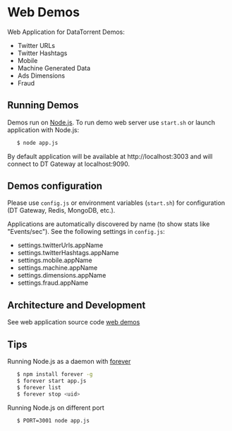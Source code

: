 Web Demos
===============

Web Application for DataTorrent Demos:
- Twitter URLs
- Twitter Hashtags
- Mobile
- Machine Generated Data
- Ads Dimensions
- Fraud

## Running Demos
 Demos run on [Node.js](http://nodejs.org/).
 To run demo web server use ```start.sh``` or launch application with Node.js:

 ``` bash
    $ node app.js
 ```

 By default application will be available at http://localhost:3003 and will connect to DT Gateway at localhost:9090.

## Demos configuration
 Please use ```config.js``` or environment variables (```start.sh```) for configuration (DT Gateway, Redis, MongoDB, etc.).

 Applications are automatically discovered by name (to show stats like "Events/sec"). See the following settings in ```config.js```:
 - settings.twitterUrls.appName
 - settings.twitterHashtags.appName
 - settings.mobile.appName
 - settings.machine.appName
 - settings.dimensions.appName
 - settings.fraud.appName

## Architecture and Development

See web application source code  [web demos](https://github.com/DataTorrent/Malhar/tree/master/web/demos)

## Tips

 Running Node.js as a daemon with [forever](https://github.com/nodejitsu/forever)

 ``` bash
    $ npm install forever -g
    $ forever start app.js
    $ forever list
    $ forever stop <uid>
 ```

 Running Node.js on different port

 ``` bash
    $ PORT=3001 node app.js
 ```